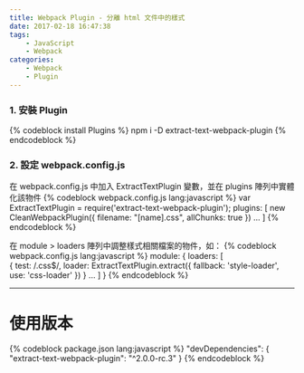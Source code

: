 ```yaml
---
title: Webpack Plugin - 分離 html 文件中的樣式
date: 2017-02-18 16:47:38
tags:
    - JavaScript
    - Webpack    
categories:
    - Webpack
    - Plugin
---
```

### 1. 安裝 Plugin
{% codeblock install Plugins %}
npm i -D extract-text-webpack-plugin
{% endcodeblock %}

<!-- more -->

### 2. 設定 webpack.config.js
在 webpack.config.js 中加入 ExtractTextPlugin 變數，並在 plugins 陣列中實體化該物件
{% codeblock webpack.config.js lang:javascript %}
var ExtractTextPlugin = require('extract-text-webpack-plugin');
plugins: [
    new CleanWebpackPlugin({ filename: "[name].css", allChunks: true })
    ...
]
{% endcodeblock %}

在 module > loaders 陣列中調整樣式相關檔案的物件，如：
{% codeblock webpack.config.js lang:javascript %}
module: {
    loaders: [        
        {
            test: /\.css$/,
            loader: ExtractTextPlugin.extract({ fallback: 'style-loader', use: 'css-loader' })
        }
        ...
    ]
}
{% endcodeblock %}

---

# 使用版本
{% codeblock package.json lang:javascript %}
"devDependencies": {  
    "extract-text-webpack-plugin": "^2.0.0-rc.3"
}
{% endcodeblock %}